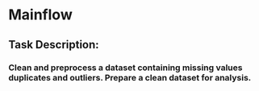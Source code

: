 # Mainflow
## Task Description:
### Clean and preprocess a dataset containing missing values duplicates and outliers. Prepare a clean dataset for analysis.
